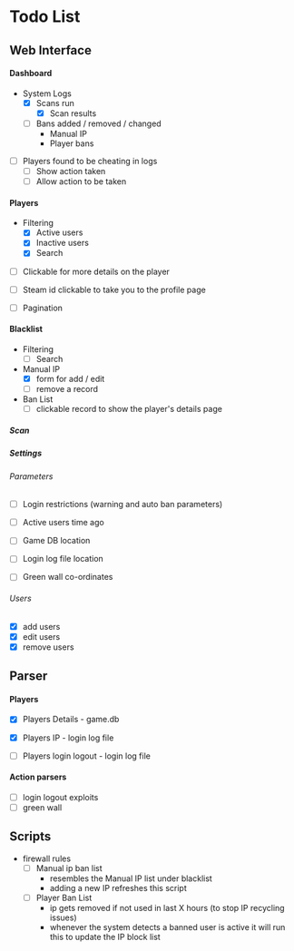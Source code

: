 # Todo List

## Web Interface

#### Dashboard
 - System Logs
     - [x] Scans run
         - [x] Scan results
     - [ ] Bans added / removed / changed
         - Manual IP
         - Player bans
 - [ ] Players found to be cheating in logs
     - [ ] Show action taken 
     - [ ] Allow action to be taken
     
#### Players
 - Filtering
     - [x] Active users
     - [x] Inactive users
     - [x] Search
 - [ ] Clickable for more details on the player 
 - [ ] Steam id clickable to take you to the profile page
 - [ ] Pagination
 

#### Blacklist
 - Filtering
     - [ ] Search
 - Manual IP
     - [x] form for add / edit
     - [ ] remove a record
 - Ban List
     - [ ] clickable record to show the player's details page
     
#####  Scan
 
##### Settings
###### Parameters
 - [ ] Login restrictions (warning and auto ban parameters)
 - [ ] Active users time ago
 - [ ] Game DB location
 - [ ] Login log file location
 - [ ] Green wall co-ordinates
 

###### Users
 - [x] add users
 - [x] edit users
 - [x] remove users
     
## Parser
#### Players
 - [x] Players Details  - game.db
 - [x] Players IP - login log file
 - [ ] Players login logout - login log file
 

#### Action parsers
 - [ ] login logout exploits
 - [ ] green wall
     
## Scripts   
 - firewall rules
     - [ ] Manual ip ban list
         - resembles the Manual IP list under blacklist
         - adding a new IP refreshes this script
     - [ ] Player Ban List
     	- ip gets removed if not used in last X hours (to stop IP recycling issues)
     	- whenever the system detects a banned user is active it will run this to update the IP block list